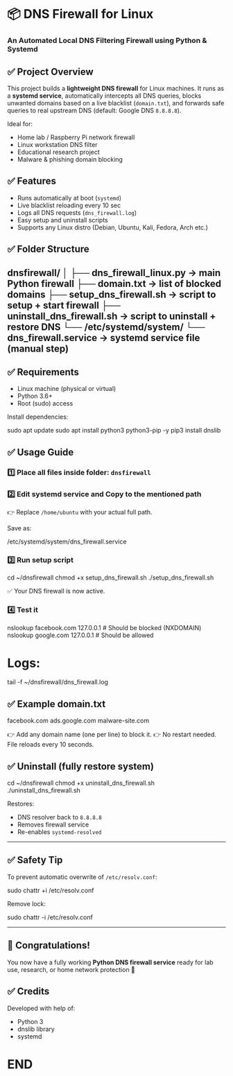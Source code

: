 # 📦 DNS Firewall for Linux

### An Automated Local DNS Filtering Firewall using Python & Systemd

## ✅ Project Overview

This project builds a **lightweight DNS firewall** for Linux machines.
It runs as a **systemd service**, automatically intercepts all DNS queries, blocks unwanted domains based on a live blacklist (`domain.txt`), and forwards safe queries to real upstream DNS (default: Google DNS `8.8.8.8`).

Ideal for:

* Home lab / Raspberry Pi network firewall
* Linux workstation DNS filter
* Educational research project
* Malware & phishing domain blocking

## ✅ Features

* Runs automatically at boot (`systemd`)
* Live blacklist reloading every 10 sec
* Logs all DNS requests (`dns_firewall.log`)
* Easy setup and uninstall scripts
* Supports any Linux distro (Debian, Ubuntu, Kali, Fedora, Arch etc.)

## ✅ Folder Structure

dnsfirewall/
│
├── dns_firewall_linux.py       → main Python firewall
├── domain.txt                  → list of blocked domains
├── setup_dns_firewall.sh       → script to setup + start firewall
├── uninstall_dns_firewall.sh   → script to uninstall + restore DNS
└── /etc/systemd/system/
    └── dns_firewall.service    → systemd service file (manual step)
---

## ✅ Requirements

* Linux machine (physical or virtual)
* Python 3.6+
* Root (sudo) access

Install dependencies:

sudo apt update
sudo apt install python3 python3-pip -y
pip3 install dnslib


## ✅ Usage Guide

### 1️⃣ Place all files inside folder: `dnsfirewall`

### 2️⃣ Edit systemd service and Copy to the mentioned path


👉 Replace `/home/ubuntu` with your actual full path.

Save as:

/etc/systemd/system/dns_firewall.service

### 3️⃣ Run setup script

cd ~/dnsfirewall
chmod +x setup_dns_firewall.sh
./setup_dns_firewall.sh

✅ Your DNS firewall is now active.

### 4️⃣ Test it

nslookup facebook.com 127.0.0.1     # Should be blocked (NXDOMAIN)
nslookup google.com 127.0.0.1       # Should be allowed

# Logs:

tail -f ~/dnsfirewall/dns_firewall.log


## ✅ Example domain.txt

facebook.com
ads.google.com
malware-site.com

👉 Add any domain name (one per line) to block it.
👉 No restart needed. File reloads every 10 seconds.


## ✅ Uninstall (fully restore system)

cd ~/dnsfirewall
chmod +x uninstall_dns_firewall.sh
./uninstall_dns_firewall.sh

Restores:

* DNS resolver back to `8.8.8.8`
* Removes firewall service
* Re-enables `systemd-resolved`

---

## ✅ Safety Tip

To prevent automatic overwrite of `/etc/resolv.conf`:

sudo chattr +i /etc/resolv.conf

Remove lock:

sudo chattr -i /etc/resolv.conf

---

## 🎉 Congratulations!

You now have a fully working **Python DNS firewall service** ready for lab use, research, or home network protection 🚀


## ✅ Credits

Developed with help of:

* Python 3
* dnslib library
* systemd


# END
